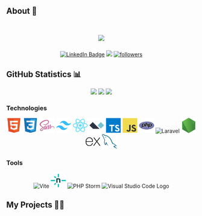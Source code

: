 ## About 👋

<h1 align="center">
 <a href="https://git.io/typing-svg">
  <img src="https://readme-typing-svg.herokuapp.com/?font=Arial&size=30&center=true&vCenter=true&width=500&height=40&duration=5000&lines=+Hello+there!+My+name+is+Tristan;+I+am+a+web+developer+:);&color=%237aa2f7;" />
 </a>
</h1>

<div align="center">
<a href="https://www.linkedin.com/in/tristan-griffiths-4a0352294/"><img src="https://img.shields.io/badge/LinkedIn-blue?style=for-the-badge&logo=linkedin&logoColor=white" alt="LinkedIn Badge" height="25px" /></a> <a href="mailto:tristanhgriffiths8@yahoo.com"><img src="https://img.shields.io/badge/Email-tristanhgriffiths8@yahoo.com-critical?style=for-the-badge" height="25px"></a> <a href="https://github.com/THG20203"><img alt="followers" title="Follow me on Github" src="https://img.shields.io/github/followers/THG20203?color=236ad3&style=for-the-badge&logo=github&label=Follow" height="25px" /></a>
</div>

## GitHub Statistics 📊
<div align="center">
 <img src="https://github-readme-streak-stats.herokuapp.com/?user=THG20203&theme=tokyonight&count_private=true&show_icons=true" height="170px" />
 <img src="https://github-readme-stats.vercel.app/api/top-langs/?username=THG20203&theme=tokyonight&show_icons=true&hide_border=true&layout=compact" height="170px" />
 <img src="https://github-readme-stats.vercel.app/api?username=THG20203&theme=tokyonight&show_icons=true&hide_border=true&count_private=true" height="170px" />
</div>

### Technologies
<div align="center">
    <img src="https://raw.githubusercontent.com/devicons/devicon/master/icons/html5/html5-original.svg" alt="HTML5" width="40" height="40">
    <img src="https://raw.githubusercontent.com/devicons/devicon/master/icons/css3/css3-original.svg" alt="CSS3" width="40" height="40">
    <img src="https://raw.githubusercontent.com/devicons/devicon/master/icons/sass/sass-original.svg" alt="SCSS" width="40" height="40">
    <img src="https://raw.githubusercontent.com/devicons/devicon/master/icons/tailwindcss/tailwindcss-original.svg" alt="Tailwind CSS" width="40" height="40">
    <img src="https://raw.githubusercontent.com/devicons/devicon/master/icons/react/react-original.svg" alt="React.js" width="40" height="40">
    <img src="https://raw.githubusercontent.com/devicons/devicon/master/icons/alpinejs/alpinejs-original.svg" alt="Alpine.js" width="40" height="40">
    <img src="https://raw.githubusercontent.com/devicons/devicon/master/icons/typescript/typescript-original.svg" alt="TypeScript" width="40" height="40">
    <img src="https://raw.githubusercontent.com/devicons/devicon/master/icons/javascript/javascript-original.svg" alt="JavaScript" width="40" height="40">
    <img src="https://raw.githubusercontent.com/devicons/devicon/master/icons/php/php-original.svg" alt="PHP" width="40" height="40">
    <img src="https://raw.githubusercontent.com/laravel/art/master/logo-lockup/5%20SVG/2%20CMYK/1%20Full%20Color/laravel-logolockup-cmyk-red.svg" alt="Laravel" width="80" height="40">
    <img src="https://raw.githubusercontent.com/devicons/devicon/master/icons/nodejs/nodejs-original.svg" alt="Node.js" width="40" height="40">
    <img src="https://raw.githubusercontent.com/devicons/devicon/master/icons/express/express-original.svg" alt="Express.js" width="40" height="40">
    <img src="https://raw.githubusercontent.com/devicons/devicon/master/icons/mysql/mysql-original.svg" alt="MySQL" width="40" height="40">
</div>

### Tools
<div align="center">
    <img src="https://vitejs.dev/logo.svg" alt="Vite" width="40" height="40">
    <img src="https://raw.githubusercontent.com/devicons/devicon/master/icons/netlify/netlify-original.svg" alt="Netlify" width="40" height="40">
    <img src="https://commons.wikimedia.org/wiki/Special:FilePath/JetBrains_PhpStorm_Product_Logo.svg" alt="PHP Storm" width="80" height="40">
    <img src="https://www.svgrepo.com/show/303535/visual-studio-code-logo.svg" alt="Visual Studio Code Logo" width="40" height="40">
</div>


## My Projects 👨‍💻

<!-- <div align="center">
 <a href="https://github.com/THG20203/Racing-Project">
<img src="https://denvercoder1-github-readme-stats.vercel.app/api/pin/?username=THG20203&repo=Racing-Project&theme=tokyonight&hide_border=true&show_icons=false" />
 </a>
 
  <a href="https://github.com/THG20203/Ilderton-Road">
<img src="https://denvercoder1-github-readme-stats.vercel.app/api/pin/?username=THG20203&repo=Ilderton-Road&theme=tokyonight&hide_border=true&show_icons=false" />
 </a>
</div> -->

</div>





